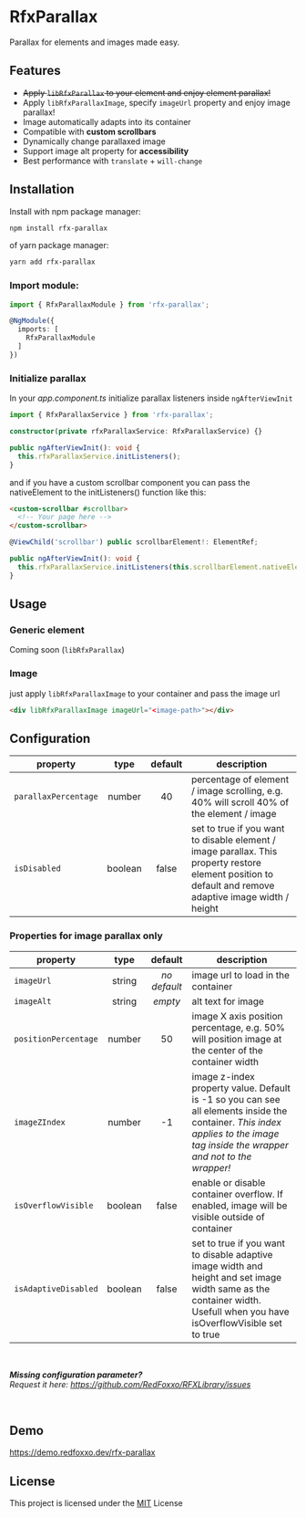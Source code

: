 # RfxParallax

Parallax for elements and images made easy.

## Features

- ~~Apply `libRfxParallax` to your element and enjoy element parallax!~~
- Apply `libRfxParallaxImage`, specify `imageUrl` property and enjoy image parallax!
- Image automatically adapts into its container
- Compatible with **custom scrollbars**
- Dynamically change parallaxed image
- Support image alt property for **accessibility**
- Best performance with `translate` + `will-change`

## Installation

Install with npm package manager:
```bash
npm install rfx-parallax
```
of yarn package manager:
```bash
yarn add rfx-parallax
```

### Import module:

```typescript
import { RfxParallaxModule } from 'rfx-parallax';

@NgModule({
  imports: [
    RfxParallaxModule
  ]
})
```

### Initialize parallax

In your *app.component.ts* initialize parallax listeners inside `ngAfterViewInit`
```typescript
import { RfxParallaxService } from 'rfx-parallax';

constructor(private rfxParallaxService: RfxParallaxService) {}

public ngAfterViewInit(): void {
  this.rfxParallaxService.initListeners();
}
```

and if you have a custom scrollbar component you can pass the nativeElement
to the initListeners() function like this:<br />
```html
<custom-scrollbar #scrollbar>
  <!-- Your page here -->
</custom-scrollbar>
```
```typescript
@ViewChild('scrollbar') public scrollbarElement!: ElementRef;

public ngAfterViewInit(): void {
  this.rfxParallaxService.initListeners(this.scrollbarElement.nativeElement);
}
```

## Usage

### Generic element

Coming soon (`libRfxParallax`)

### Image

just apply `libRfxParallaxImage` to your container and pass the image url
```html
<div libRfxParallaxImage imageUrl="<image-path>"></div>
```

## Configuration

| property | type | default | description |
| --- | :---: | :---: | --- |
| `parallaxPercentage` | number | 40 | percentage of element / image scrolling, e.g. 40% will scroll 40% of the element / image 
| `isDisabled` | boolean | false | set to true if you want to disable element / image parallax. This property restore element position to default and remove adaptive image width / height |
### Properties for image parallax only
| property | type | default | description |
| --- | :---: | :---: | --- |
| `imageUrl` | string | *no default* | image url to load in the container |
| `imageAlt` | string | *empty* | alt text for image |
| `positionPercentage` | number | 50 | image X axis position percentage, e.g. 50% will position image at the center of the container width |
| `imageZIndex` | number | -1 | image z-index property value. Default is -1 so you can see all elements inside the container. *This index applies to the image tag inside the wrapper and not to the wrapper!* |
| `isOverflowVisible` | boolean | false | enable or disable container overflow. If enabled, image will be visible outside of container |
| `isAdaptiveDisabled` | boolean | false | set to true if you want to disable adaptive image width and height and set image width same as the container width. Usefull when you have isOverflowVisible set to true |


<br />

**_Missing configuration parameter?_**<br />
*Request it here: https://github.com/RedFoxxo/RFXLibrary/issues*

<br />

## Demo

https://demo.redfoxxo.dev/rfx-parallax

## License

This project is licensed under the [MIT](http://vjpr.mit-license.org) License
